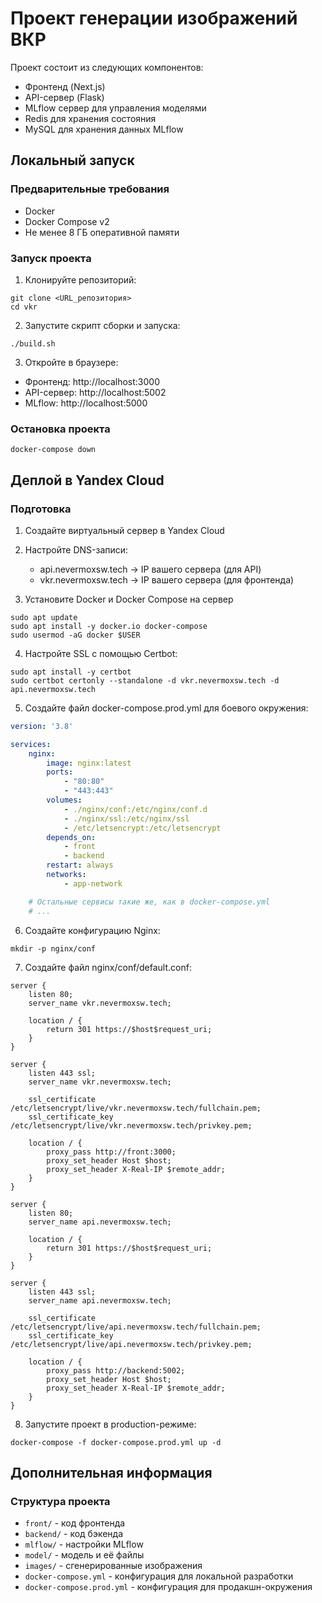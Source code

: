 # Проект генерации изображений ВКР

Проект состоит из следующих компонентов:
- Фронтенд (Next.js)
- API-сервер (Flask)
- MLflow сервер для управления моделями
- Redis для хранения состояния
- MySQL для хранения данных MLflow

## Локальный запуск

### Предварительные требования
- Docker
- Docker Compose v2
- Не менее 8 ГБ оперативной памяти

### Запуск проекта

1. Клонируйте репозиторий:
```
git clone <URL_репозитория>
cd vkr
```

2. Запустите скрипт сборки и запуска:
```
./build.sh
```

3. Откройте в браузере:
- Фронтенд: http://localhost:3000
- API-сервер: http://localhost:5002
- MLflow: http://localhost:5000

### Остановка проекта

```
docker-compose down
```

## Деплой в Yandex Cloud

### Подготовка

1. Создайте виртуальный сервер в Yandex Cloud
2. Настройте DNS-записи:
   - api.nevermoxsw.tech → IP вашего сервера (для API)
   - vkr.nevermoxsw.tech → IP вашего сервера (для фронтенда)

3. Установите Docker и Docker Compose на сервер
```
sudo apt update
sudo apt install -y docker.io docker-compose
sudo usermod -aG docker $USER
```

4. Настройте SSL с помощью Certbot:
```
sudo apt install -y certbot
sudo certbot certonly --standalone -d vkr.nevermoxsw.tech -d api.nevermoxsw.tech
```

5. Создайте файл docker-compose.prod.yml для боевого окружения:
```yaml
version: '3.8'

services:
    nginx:
        image: nginx:latest
        ports:
            - "80:80"
            - "443:443"
        volumes:
            - ./nginx/conf:/etc/nginx/conf.d
            - ./nginx/ssl:/etc/nginx/ssl
            - /etc/letsencrypt:/etc/letsencrypt
        depends_on:
            - front
            - backend
        restart: always
        networks:
            - app-network

    # Остальные сервисы такие же, как в docker-compose.yml
    # ...
```

6. Создайте конфигурацию Nginx:
```
mkdir -p nginx/conf
```

7. Создайте файл nginx/conf/default.conf:
```
server {
    listen 80;
    server_name vkr.nevermoxsw.tech;
    
    location / {
        return 301 https://$host$request_uri;
    }
}

server {
    listen 443 ssl;
    server_name vkr.nevermoxsw.tech;
    
    ssl_certificate /etc/letsencrypt/live/vkr.nevermoxsw.tech/fullchain.pem;
    ssl_certificate_key /etc/letsencrypt/live/vkr.nevermoxsw.tech/privkey.pem;
    
    location / {
        proxy_pass http://front:3000;
        proxy_set_header Host $host;
        proxy_set_header X-Real-IP $remote_addr;
    }
}

server {
    listen 80;
    server_name api.nevermoxsw.tech;
    
    location / {
        return 301 https://$host$request_uri;
    }
}

server {
    listen 443 ssl;
    server_name api.nevermoxsw.tech;
    
    ssl_certificate /etc/letsencrypt/live/api.nevermoxsw.tech/fullchain.pem;
    ssl_certificate_key /etc/letsencrypt/live/api.nevermoxsw.tech/privkey.pem;
    
    location / {
        proxy_pass http://backend:5002;
        proxy_set_header Host $host;
        proxy_set_header X-Real-IP $remote_addr;
    }
}
```

8. Запустите проект в production-режиме:
```
docker-compose -f docker-compose.prod.yml up -d
```

## Дополнительная информация

### Структура проекта
- `front/` - код фронтенда
- `backend/` - код бэкенда
- `mlflow/` - настройки MLflow
- `model/` - модель и её файлы
- `images/` - сгенерированные изображения
- `docker-compose.yml` - конфигурация для локальной разработки
- `docker-compose.prod.yml` - конфигурация для продакшн-окружения 